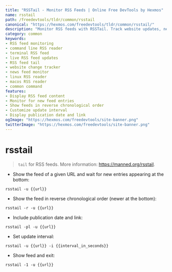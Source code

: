 ```yaml
---
title: "RSSTail - Monitor RSS Feeds | Online Free DevTools by Hexmos"
name: rsstail
path: /freedevtools/tldr/common/rsstail
canonical: "https://hexmos.com/freedevtools/tldr/common/rsstail/"
description: "Monitor RSS feeds with RSSTail. Track website updates, new content, and blog posts in real-time directly from your terminal. Free online tool, no registration required."
category: common
keywords:
- RSS feed monitoring
- command line RSS reader
- terminal RSS feed
- live RSS feed updates
- RSS feed tail
- website change tracker
- news feed monitor
- linux RSS reader
- macos RSS reader
- common command
features:
- Display RSS feed content
- Monitor for new feed entries
- Show feeds in reverse chronological order
- Customize update interval
- Display publication date and link
ogImage: "https://hexmos.com/freedevtools/site-banner.png"
twitterImage: "https://hexmos.com/freedevtools/site-banner.png"
---
```


# rsstail

> `tail` for RSS feeds.
> More information: <https://manned.org/rsstail>.

- Show the feed of a given URL and wait for new entries appearing at the bottom:

`rsstail -u {{url}}`

- Show the feed in reverse chronological order (newer at the bottom):

`rsstail -r -u {{url}}`

- Include publication date and link:

`rsstail -pl -u {{url}}`

- Set update interval:

`rsstail -u {{url}} -i {{interval_in_seconds}}`

- Show feed and exit:

`rsstail -1 -u {{url}}`
